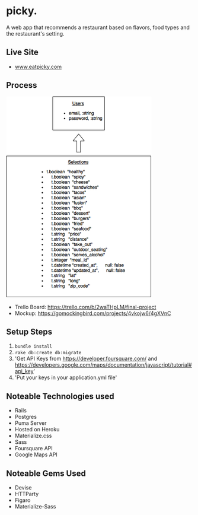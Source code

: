 # picky.
A web app that recommends a restaurant based on flavors, food types and the restaurant's setting.

## Live Site
  - www.eatpicky.com

## Process
  ![Alt text](app/assets/images/picky_uml.png?raw=true "Picky UML")
  - Trello Board: https://trello.com/b/2waTHpLM/final-project
  - Mockup: https://gomockingbird.com/projects/4vkojw6/4gXVnC

## Setup Steps
  1. `bundle install`
  1. `rake db:create db:migrate`
  1. 'Get API Keys from https://developer.foursquare.com/ and https://developers.google.com/maps/documentation/javascript/tutorial#api_key'
  1. 'Put your keys in your application.yml file'

## Noteable Technologies used
  - Rails
  - Postgres
  - Puma Server
  - Hosted on Heroku
  - Materialize.css
  - Sass
  - Foursquare API
  - Google Maps API

## Noteable Gems Used
  - Devise
  - HTTParty
  - Figaro
  - Materialize-Sass

